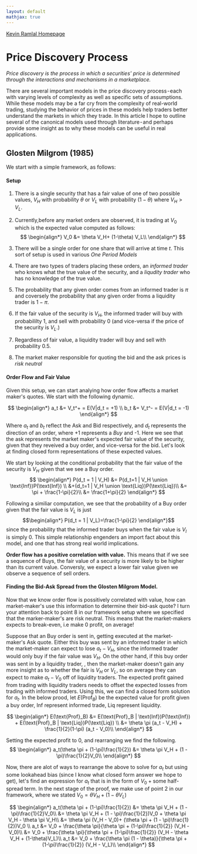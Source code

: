 ```yaml
---
layout: default
mathjax: true
---
```

[Kevin Ramlal Homepage](https://kevinramlal.github.io)


#  Price Discovery Process 
*Price discovery is the process in which a securities' price is determined through the interactions and mechanisms in a marketplace.* 

There are several important models in the price discovery process - each with varying levels of complexity as well as specific sets of assumptions. While these models may be a far cry from the complexity of real-world trading, studying the behavior of prices in these models help traders better understand the markets in which they trade. In this article I hope to outline several of the canonical models used through literature - and perhaps provide some insight as to why these models can be useful in real applications. 

## Glosten Milgrom (1985)

We start with a simple framework, as follows:

####  Setup 
1. There is a single security that has a fair value of one of two possible values, $V_H$ with probability $\theta$ or $V_L$ with probability $(1-\theta)$ where $V_H > V_L$. 

2. Currently,before any market orders are observed, it is trading at $V_0$ which is the expected value computed as follows:
$$
\begin{align*}
V_0 &=  \theta V_H+ (1-\theta) V_L\\
\end{align*}
$$
3. There will be a single order for one share that will arrive at time *t*. This sort of setup is used in various *One Period Models*
 
4. There are two types of traders placing these orders, an *informed trader* who knows what the true value of the security, and a *liqudity trader* who has no knowledge of the true value.

5. The probability that any given order comes from an informed trader is $\pi$ and coversely the probability that any given order froms a liquidity trader is $1-\pi$. 

6. If the fair value of the security is $V_H$, the informed trader will buy with probabililty 1, and sell with probability 0 (and vice-versa if the price of the security is $V_L$.)
 
7. Regardless of fair value, a liquidity trader will buy and sell with probability 0.5.

8. The market maker responsible for quoting the bid and the ask prices is *risk neutral*

#### Order Flow and Fair Value
Given this  setup, we can start analying how order flow affects a market maker's quotes. We start with the following dynamic. 

$$
\begin{align*}
a_t &= V_t^+ = E(V|d_t = +1) \\
b_t &= V_t^- = E(V|d_t = -1)
\end{align*}
$$

Where $a_t$ and $b_t$ reflect the Ask and Bid respectively, and $d_t$ represents the direction of an order, where +1 represents a *Buy* and -1. Here we see that the ask represents the market maker's expected fair value of the security, given that they reveived a buy order, and vice-versa for the bid. Let's look at finding closed form representations of these expected values. 

We start by looking at the conditional probability that the fair value of the security is $V_H$ given that we see a Buy order.
$$
\begin{align*}
P(d_t = 1 | V_H) &= P(d_t=1 | V_H \union \text{Inf})P(\text{Inf}) \\
&+(d_t=1 | V_H \union \text{Liq})P(\text{Liq})\\
&= \pi + \frac{1-\pi}{2}\\
&= \frac{1+\pi}{2}
\end{align*}
$$

Following a similiar computation, we see that the probability of a Buy order given that the fair value is $V_L$ is just 
$$\begin{align*}
P(d_t = 1 | V_L)=\frac{1-\pi}{2} 
\end{align*}$$ since the probability that the informed trader buys when the fair value is $V_l$ is simply 0. This simple relationship engenders an import fact about this model, and one that has strong real world implications.

**Order flow has a positive correlation with value.** This means that if we see a sequence of Buys, the fair value of a security is more likely to be higher than its current value. Conversly, we expect a lower fair value given we observe a sequence of sell orders. 

#### Finding the Bid-Ask Spread from the Glosten Milgrom Model. 

Now that we know order flow is possitively correlated with value, how can market-maker's use this information to determine their bid-ask quote? I turn your attention back to point 8 in our framework setup where we specified that the marker-maker's are risk neutral. This means that the market-makers expects to break-even, i.e make 0 profit, on average! 

Suppose that an Buy order is sent in, getting executed at the market-maker's Ask quote. Either this buy was sent by an informed trader in which the market-maker can expect to lose $a_t - V_H$, since the informed trader would only buy if the fair value was $V_H$. On the other hand, if this buy order was sent in by a liquidity trader, , then the market-maker doesn't gain any more insight as to whether the fair is $V_H$ or $V_L$, so on average they can expect to make $a_t - V_0$ off of liquidity traders. The expected profit gained from trading with liquidity traders needs to offset the expected losses from trading with informed traders. Using this, we can find a closed form solution for $a_t$. In the below prood, let $E(\text{Prof}_B)$ be the expected value for profit given a buy order, $\text{Inf}$ represent informed trade, $\text{Liq}$ represent liquidity.

$$
\begin{align*}
E(\text{Prof}_B) &= E(\text{Prof}_B | \text{Inf})P(\text{Inf}) + E(\text{Prof}_B | \text{Liq})P(\text{Liq}) \\
&= \theta \pi (a_t - V_H) + \frac{1}{2}(1-\pi) (a_t - V_0)\\
\end{align*}
$$

Setting the expected profit to 0, and rearranging we find the following. 
$$
\begin{align*}
a_t(\theta \pi + (1-\pi)\frac{1}{2}) &=  \theta \pi V_H + (1 - \pi)\frac{1}{2}V_0\\
\end{align*}
$$

Now, there are alot of ways to rearrange the above to solve for $a_t$ but using some lookahead bias (since I know what closed form answer we hope to get), let's find an expression for $a_t$ that is in the form of $V_0 + \text{some half-spread term}$. In the next stage of the proof, we make use of point 2 in our framework, where we stated $V_0 = \theta V_H + (1- \theta V_L)$

$$
\begin{align*}
a_t(\theta \pi + (1-\pi)\frac{1}{2}) &=  \theta \pi V_H + (1 - \pi)\frac{1}{2}V_0\\
&= \theta \pi V_H + (1 - \pi)\frac{1}{2})V_0 + \theta \pi V_H  - \theta \pi V_H\\
&= \theta \pi (V_H - V_0)+ (\theta \pi + (1 - \pi)\frac{1}{2})V_0 \\
a_t &= V_0 + \frac{\theta \pi}{\theta \pi + (1-\pi)\frac{1}{2}} (V_H - V_0)\\
&= V_0 + \frac{\theta \pi}{\theta \pi + (1-\pi)\frac{1}{2}} (V_H - \theta V_H + (1-\theta)V_L)\\
a_t &= V_0 + \frac{\theta \pi (1 - \theta)}{\theta \pi + (1-\pi)\frac{1}{2}} (V_H - V_L)\\
\end{align*}
$$